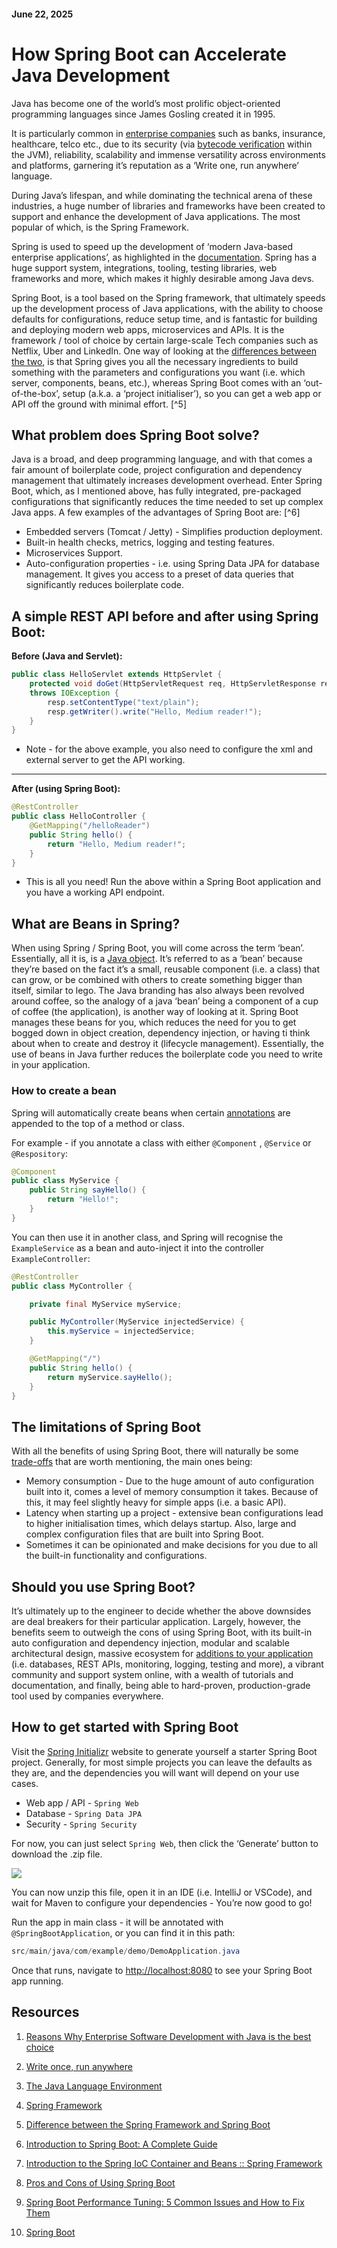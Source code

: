 #### June 22, 2025

# How Spring Boot can Accelerate Java Development

Java has become one of the world’s most prolific object-oriented programming languages since James Gosling created it in 1995.

It is particularly common in [enterprise companies](https://www.antino.com/blog/java-development-for-enterprise-software) such as banks, insurance, healthcare, telco etc., due to its security (via [bytecode verification](https://www.oracle.com/java/technologies/security-in-java.html) within the JVM), reliability, scalability and immense versatility across environments and platforms, garnering it’s reputation as a ‘Write one, run anywhere’ language.

During Java’s lifespan, and while dominating the technical arena of these industries, a huge number of libraries and frameworks have been created to support and enhance the development of Java applications. The most popular of which, is the Spring Framework.

Spring is used to speed up the development of ‘modern Java-based enterprise applications’, as highlighted in the [documentation](https://spring.io/projects/spring-framework). Spring has a huge support system, integrations, tooling, testing libraries, web frameworks and more, which makes it highly desirable among Java devs.

Spring Boot, is a tool based on the Spring framework, that ultimately speeds up the development process of Java applications, with the ability to choose defaults for configurations, reduce setup time, and is fantastic for building and deploying modern web apps, microservices and APIs. It is the framework / tool of choice by certain large-scale Tech companies such as Netflix, Uber and LinkedIn.
One way of looking at the [differences between the two](https://www.techtarget.com/searchapparchitecture/video/Difference-between-the-Spring-Framework-and-Spring-Boot), is that Spring gives you all the necessary ingredients to build something with the parameters and configurations you want (i.e. which server, components, beans, etc.), whereas Spring Boot comes with an ‘out-of-the-box’, setup (a.k.a. a ‘project initialiser’), so you can get a web app or API off the ground with minimal effort. [^5]

## What problem does Spring Boot solve?

Java is a broad, and deep programming language, and with that comes a fair amount of boilerplate code, project configuration and dependency management that ultimately increases development overhead.
Enter Spring Boot, which, as I mentioned above, has fully integrated, pre-packaged configurations that significantly reduces the time needed to set up complex Java apps. A few examples of the advantages of Spring Boot are: [^6]

- Embedded servers (Tomcat / Jetty) - Simplifies production deployment.
- Built-in health checks, metrics, logging and testing features.
- Microservices Support.
- Auto-configuration properties - i.e. using Spring Data JPA for database management. It gives you access to a preset of data queries that significantly reduces boilerplate code.

## A simple REST API before and after using Spring Boot:

**Before (Java and Servlet):**

```java
public class HelloServlet extends HttpServlet {
    protected void doGet(HttpServletRequest req, HttpServletResponse resp)
    throws IOException {
        resp.setContentType("text/plain");
        resp.getWriter().write("Hello, Medium reader!");
    }
}
```

- Note - for the above example, you also need to configure the xml and external server to get the API working.

---

**After (using Spring Boot):**

```java
@RestController
public class HelloController {
    @GetMapping("/helloReader")
    public String hello() {
        return "Hello, Medium reader!";
    }
}
```

- This is all you need! Run the above within a Spring Boot application and you have a working API endpoint.

## What are Beans in Spring?

When using Spring / Spring Boot, you will come across the term ‘bean’. Essentially, all it is, is a [Java object](https://docs.spring.io/spring-framework/reference/core/beans/introduction.html). It’s referred to as a ‘bean’ because they’re based on the fact it’s a small, reusable component (i.e. a class) that can grow, or be combined with others to create something bigger than itself, similar to lego.
The Java branding has also always been revolved around coffee, so the analogy of a java ‘bean’ being a component of a cup of coffee (the application), is another way of looking at it.
Spring Boot manages these beans for you, which reduces the need for you to get bogged down in object creation, dependency injection, or having ti think about when to create and destroy it (lifecycle management). Essentially, the use of beans in Java further reduces the boilerplate code you need to write in your application.

### How to create a bean

Spring will automatically create beans when certain [annotations](https://www.geeksforgeeks.org/spring-framework-annotations/) are appended to the top of a method or class.

For example - if you annotate a class with either `@Component` , `@Service` or `@Respository`:

```java
@Component
public class MyService {
    public String sayHello() {
        return "Hello!";
    }
}
```

You can then use it in another class, and Spring will recognise the `ExampleService` as a bean and auto-inject it into the controller `ExampleController`:

```java
@RestController
public class MyController {

    private final MyService myService;

    public MyController(MyService injectedService) {
        this.myService = injectedService;
    }

    @GetMapping("/")
    public String hello() {
        return myService.sayHello();
    }
}
```

## The limitations of Spring Boot

With all the benefits of using Spring Boot, there will naturally be some [trade-offs](https://bambooagile.eu/insights/pros-and-cons-of-using-spring-boot) that are worth mentioning, the main ones being:

- Memory consumption - Due to the huge amount of auto configuration built into it, comes a level of memory consumption it takes. Because of this, it may feel slightly heavy for simple apps (i.e. a basic API).
- Latency when starting up a project - extensive bean configurations lead to higher initialisation times, which delays startup. Also, large and complex configuration files that are built into Spring Boot.
- Sometimes it can be opinionated and make decisions for you due to all the built-in functionality and configurations.

## Should you use Spring Boot?

It’s ultimately up to the engineer to decide whether the above downsides are deal breakers for their particular application. Largely, however, the benefits seem to outweigh the cons of using Spring Boot, with its built-in auto configuration and dependency injection, modular and scalable architectural design, massive ecosystem for [additions to your application](https://spring.io/projects/spring-boot) (i.e. databases, REST APIs, monitoring, logging, testing and more), a vibrant community and support system online, with a wealth of tutorials and documentation, and finally, being able to hard-proven, production-grade tool used by companies everywhere.

## How to get started with Spring Boot

Visit the [Spring Initializr](https://start.spring.io/) website to generate yourself a starter Spring Boot project. Generally, for most simple projects you can leave the defaults as they are, and the dependencies you will want will depend on your use cases.

- Web app / API - `Spring Web`
- Database - `Spring Data JPA`
- Security - `Spring Security`

For now, you can just select `Spring Web`, then click the ‘Generate’ button to download the .zip file.

![](../images/springboot.png)

You can now unzip this file, open it in an IDE (i.e. IntelliJ or VSCode), and wait for Maven to configure your dependencies - You’re now good to go!

Run the app in main class - it will be annotated with `@SpringBootApplication`, or you can find it in this path:

```java
src/main/java/com/example/demo/DemoApplication.java
```

Once that runs, navigate to [http://localhost:8080](http://localhost:8080) to see your Spring Boot app running.

## Resources

1. [Reasons Why Enterprise Software Development with Java is the best choice](https://www.antino.com/blog/java-development-for-enterprise-software)

2. [Write once, run anywhere](https://en.wikipedia.org/wiki/Write_once,_run_anywhere)

3. [The Java Language Environment](https://www.oracle.com/java/technologies/security-in-java.html)

4. [Spring Framework](https://spring.io/projects/spring-framework)

5. [Difference between the Spring Framework and Spring Boot](https://www.techtarget.com/searchapparchitecture/video/Difference-between-the-Spring-Framework-and-Spring-Boot)

6. [Introduction to Spring Boot: A Complete Guide](https://dev.to/krishna7852/introduction-to-spring-boot-a-complete-guide-203l)

7. [Introduction to the Spring IoC Container and Beans :: Spring Framework](https://docs.spring.io/spring-framework/reference/core/beans/introduction.html)

8. [Pros and Cons of Using Spring Boot](https://bambooagile.eu/insights/pros-and-cons-of-using-spring-boot)

9. [Spring Boot Performance Tuning: 5 Common Issues and How to Fix Them](https://www.cogentuniversity.com/post/spring-boot-performance-tuning-5-common-issues-and-how-to-fix-them)

10. [Spring Boot](https://spring.io/projects/spring-boot)
